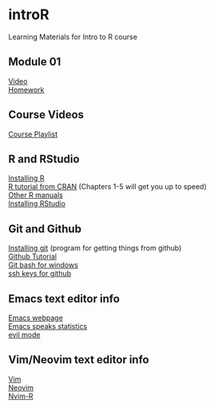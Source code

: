 # introR

Learning Materials for Intro to R course

## Module 01

[Video](https://youtu.be/9Psu77Zo8V8)   
[Homework](homework/homework01_ames.R)

## Course Videos

[Course Playlist](https://www.youtube.com/@AverageJoeStats/playlists)


## R and RStudio

[Installing R](https://cran.r-project.org/)   
[R tutorial from CRAN](https://cran.r-project.org/doc/manuals/R-intro.pdf) (Chapters 1-5 will get you up to speed)  
[Other R manuals](https://cran.r-project.org/manuals.html)   
[Installing RStudio](https://posit.co/download/rstudio-desktop/)  

## Git and Github

[Installing git](https://git-scm.com/book/en/v2/Getting-Started-Installing-Git) (program for getting things from github)  
[Github Tutorial](https://www.youtube.com/watch?v=0fKg7e37bQE)  
[Git bash for windows](https://www.atlassian.com/git/tutorials/git-bash)   
[ssh keys for github](https://docs.github.com/en/enterprise-server@3.3/authentication/connecting-to-github-with-ssh/checking-for-existing-ssh-keys)   

## Emacs text editor info

[Emacs webpage](https://www.gnu.org/software/emacs/)   
[Emacs speaks statistics](https://ess.r-project.org/)   
[evil mode](https://github.com/emacs-evil/evil)   

## Vim/Neovim text editor info

[Vim](https://www.vim.org/)   
[Neovim](https://neovim.io/)   
[Nvim-R](https://github.com/jalvesaq/Nvim-R)   


